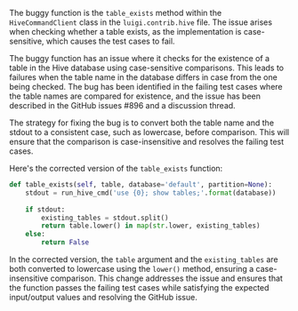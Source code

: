 The buggy function is the `table_exists` method within the `HiveCommandClient` class in the `luigi.contrib.hive` file. The issue arises when checking whether a table exists, as the implementation is case-sensitive, which causes the test cases to fail.

The buggy function has an issue where it checks for the existence of a table in the Hive database using case-sensitive comparisons. This leads to failures when the table name in the database differs in case from the one being checked. The bug has been identified in the failing test cases where the table names are compared for existence, and the issue has been described in the GitHub issues #896 and a discussion thread.

The strategy for fixing the bug is to convert both the table name and the stdout to a consistent case, such as lowercase, before comparison. This will ensure that the comparison is case-insensitive and resolves the failing test cases.

Here's the corrected version of the `table_exists` function:

```python
def table_exists(self, table, database='default', partition=None):
    stdout = run_hive_cmd('use {0}; show tables;'.format(database))
    
    if stdout:
        existing_tables = stdout.split()
        return table.lower() in map(str.lower, existing_tables)
    else:
        return False
```

In the corrected version, the `table` argument and the `existing_tables` are both converted to lowercase using the `lower()` method, ensuring a case-insensitive comparison. This change addresses the issue and ensures that the function passes the failing test cases while satisfying the expected input/output values and resolving the GitHub issue.